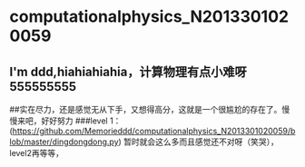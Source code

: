 # computationalphysics_N2013301020059
## I'm ddd,hiahiahiahia，计算物理有点小难呀555555555
##实在尽力，还是感觉无从下手，又想得高分，这就是一个很尴尬的存在了。慢慢来吧，好好努力
###level 1： (https://github.com/Memorieddd/computationalphysics_N2013301020059/blob/master/dingdongdong.py)
暂时就会这么多而且感觉还不对呀（笑哭），level2再等等，
